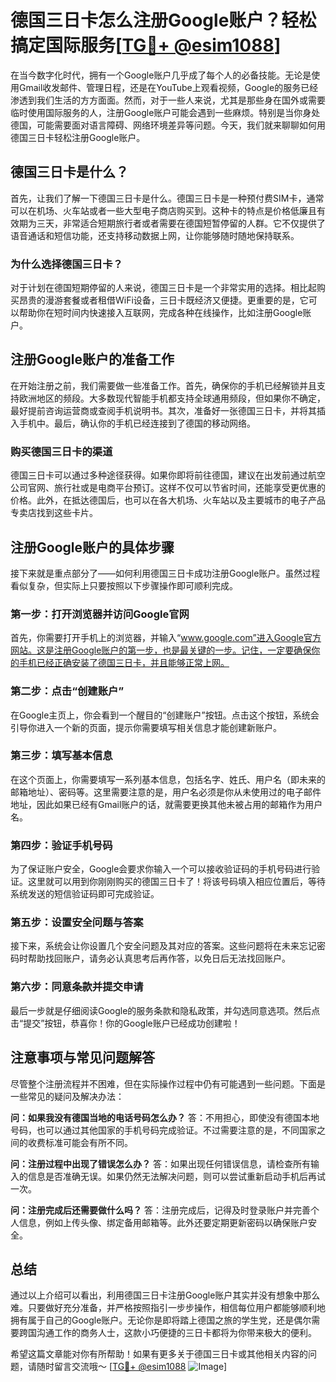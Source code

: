 # 德国三日卡怎么注册Google账户？轻松搞定国际服务[[TG💪+ @esim1088](https://t.me/s/esim1088)]

在当今数字化时代，拥有一个Google账户几乎成了每个人的必备技能。无论是使用Gmail收发邮件、管理日程，还是在YouTube上观看视频，Google的服务已经渗透到我们生活的方方面面。然而，对于一些人来说，尤其是那些身在国外或需要临时使用国际服务的人，注册Google账户可能会遇到一些麻烦。特别是当你身处德国，可能需要面对语言障碍、网络环境差异等问题。今天，我们就来聊聊如何用德国三日卡轻松注册Google账户。

## 德国三日卡是什么？

首先，让我们了解一下德国三日卡是什么。德国三日卡是一种预付费SIM卡，通常可以在机场、火车站或者一些大型电子商店购买到。这种卡的特点是价格低廉且有效期为三天，非常适合短期旅行者或者需要在德国短暂停留的人群。它不仅提供了语音通话和短信功能，还支持移动数据上网，让你能够随时随地保持联系。

### 为什么选择德国三日卡？

对于计划在德国短期停留的人来说，德国三日卡是一个非常实用的选择。相比起购买昂贵的漫游套餐或者租借WiFi设备，三日卡既经济又便捷。更重要的是，它可以帮助你在短时间内快速接入互联网，完成各种在线操作，比如注册Google账户。

## 注册Google账户的准备工作

在开始注册之前，我们需要做一些准备工作。首先，确保你的手机已经解锁并且支持欧洲地区的频段。大多数现代智能手机都支持全球通用频段，但如果你不确定，最好提前咨询运营商或查阅手机说明书。其次，准备好一张德国三日卡，并将其插入手机中。最后，确认你的手机已经连接到了德国的移动网络。

### 购买德国三日卡的渠道

德国三日卡可以通过多种途径获得。如果你即将前往德国，建议在出发前通过航空公司官网、旅行社或是电商平台预订。这样不仅可以节省时间，还能享受更优惠的价格。此外，在抵达德国后，也可以在各大机场、火车站以及主要城市的电子产品专卖店找到这些卡片。

## 注册Google账户的具体步骤

接下来就是重点部分了——如何利用德国三日卡成功注册Google账户。虽然过程看似复杂，但实际上只要按照以下步骤操作即可顺利完成。

### 第一步：打开浏览器并访问Google官网

首先，你需要打开手机上的浏览器，并输入“www.google.com”进入Google官方网站。这是注册Google账户的第一步，也是最关键的一步。记住，一定要确保你的手机已经正确安装了德国三日卡，并且能够正常上网。

### 第二步：点击“创建账户”

在Google主页上，你会看到一个醒目的“创建账户”按钮。点击这个按钮，系统会引导你进入一个新的页面，提示你需要填写相关信息才能创建新账户。

### 第三步：填写基本信息

在这个页面上，你需要填写一系列基本信息，包括名字、姓氏、用户名（即未来的邮箱地址）、密码等。这里需要注意的是，用户名必须是你从未使用过的电子邮件地址，因此如果已经有Gmail账户的话，就需要更换其他未被占用的邮箱作为用户名。

### 第四步：验证手机号码

为了保证账户安全，Google会要求你输入一个可以接收验证码的手机号码进行验证。这里就可以用到你刚刚购买的德国三日卡了！将该号码填入相应位置后，等待系统发送的短信验证码即可完成验证。

### 第五步：设置安全问题与答案

接下来，系统会让你设置几个安全问题及其对应的答案。这些问题将在未来忘记密码时帮助找回账户，请务必认真思考后再作答，以免日后无法找回账户。

### 第六步：同意条款并提交申请

最后一步就是仔细阅读Google的服务条款和隐私政策，并勾选同意选项。然后点击“提交”按钮，恭喜你！你的Google账户已经成功创建啦！

## 注意事项与常见问题解答

尽管整个注册流程并不困难，但在实际操作过程中仍有可能遇到一些问题。下面是一些常见的疑问及解决办法：

**问：如果我没有德国当地的电话号码怎么办？**
答：不用担心，即使没有德国本地号码，也可以通过其他国家的手机号码完成验证。不过需要注意的是，不同国家之间的收费标准可能会有所不同。

**问：注册过程中出现了错误怎么办？**
答：如果出现任何错误信息，请检查所有输入的信息是否准确无误。如果仍然无法解决问题，则可以尝试重新启动手机后再试一次。

**问：注册完成后还需要做什么吗？**
答：注册完成后，记得及时登录账户并完善个人信息，例如上传头像、绑定备用邮箱等。此外还要定期更新密码以确保账户安全。

## 总结

通过以上介绍可以看出，利用德国三日卡注册Google账户其实并没有想象中那么难。只要做好充分准备，并严格按照指引一步步操作，相信每位用户都能够顺利地拥有属于自己的Google账户。无论你是即将踏上德国之旅的学生党，还是偶尔需要跨国沟通工作的商务人士，这款小巧便捷的三日卡都将为你带来极大的便利。

希望这篇文章能对你有所帮助！如果有更多关于德国三日卡或其他相关内容的问题，请随时留言交流哦～ [[TG💪+ @esim1088](https://t.me/s/esim1088) ![Image](https://i.postimg.cc/4NQfJmqS/Snipaste-2025-05-13-00-14-12.png)]